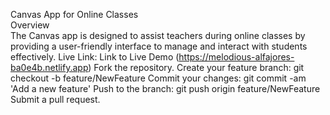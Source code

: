 Canvas App for Online Classes <br>
Overview <br>
The Canvas app is designed to assist teachers during online classes by providing a user-friendly interface to manage and interact with students effectively.
Live Link: Link to Live Demo (https://melodious-alfajores-ba0e4b.netlify.app)
Fork the repository.
Create your feature branch: git checkout -b feature/NewFeature
Commit your changes: git commit -am 'Add a new feature'
Push to the branch: git push origin feature/NewFeature
Submit a pull request.
